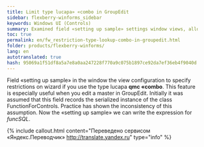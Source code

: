 ```yaml
--- 
title: Limit type lucapa» «combo in GroupEdit 
sidebar: flexberry-winforms_sidebar 
keywords: Windows UI (Controls) 
summary: Examined field «setting up sample» settings window views, allowing you to set a limit on the master 
toc: true 
permalink: en/fw_restriction-type-lookup-combo-in-groupedit.html 
folder: products/flexberry-winforms/ 
lang: en 
autotranslated: true 
hash: 95069a1f51df8a5a7e8a0aa247228f770a9c075b1897ce92da7ef36eb4f9040d 
--- 
```


Field «setting up sample» in the window the view configuration to specify restrictions on wizard if you use the type lucapa __qmc «combo__. This feature is especially useful when you edit a master in GroupEdit. 
Initially it was assumed that this field records the serialized instance of the class FunctionForControls. Practice has shown the inconsistency of this assumption. 
Now the «setting up sample» we can write the expression for _funcSQL_.


{% include callout.html content="Переведено сервисом «Яндекс.Переводчик» <http://translate.yandex.ru>" type="info" %}